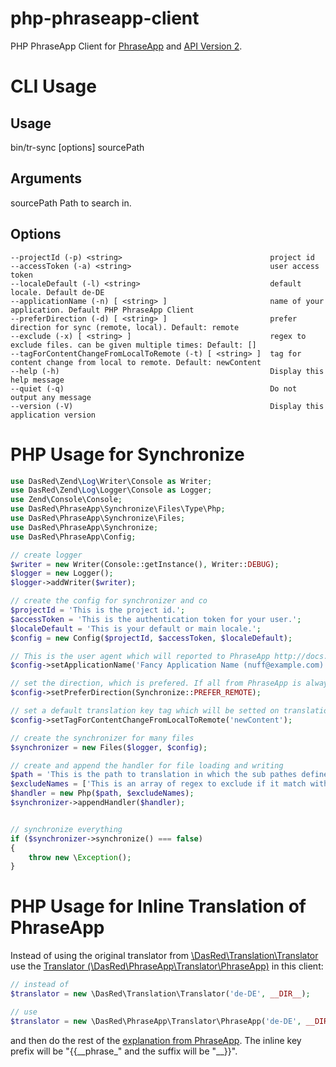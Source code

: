 # php-phraseapp-client

PHP PhraseApp Client for [PhraseApp](https://phraseapp.com) and [API Version 2](http://docs.phraseapp.com/api/v2/).

# CLI Usage
## Usage
bin/tr-sync [options] sourcePath

## Arguments
sourcePath           Path to search in.

## Options
```
--projectId (-p) <string>                                 project id
--accessToken (-a) <string>                               user access token
--localeDefault (-l) <string>                             default locale. Default de-DE
--applicationName (-n) [ <string> ]                       name of your application. Default PHP PhraseApp Client
--preferDirection (-d) [ <string> ]                       prefer direction for sync (remote, local). Default: remote
--exclude (-x) [ <string> ]                               regex to exclude files. can be given multiple times: Default: []
--tagForContentChangeFromLocalToRemote (-t) [ <string> ]  tag for content change from local to remote. Default: newContent
--help (-h)                                               Display this help message
--quiet (-q)                                              Do not output any message
--version (-V)                                            Display this application version
```

# PHP Usage for Synchronize
```php
use DasRed\Zend\Log\Writer\Console as Writer;
use DasRed\Zend\Log\Logger\Console as Logger;
use Zend\Console\Console;
use DasRed\PhraseApp\Synchronize\Files\Type\Php;
use DasRed\PhraseApp\Synchronize\Files;
use DasRed\PhraseApp\Synchronize;
use DasRed\PhraseApp\Config;

// create logger
$writer = new Writer(Console::getInstance(), Writer::DEBUG);
$logger = new Logger();
$logger->addWriter($writer);

// create the config for synchronizer and co
$projectId = 'This is the project id.';
$accessToken = 'This is the authentication token for your user.';
$localeDefault = 'This is your default or main locale.';
$config = new Config($projectId, $accessToken, $localeDefault);

// This is the user agent which will reported to PhraseApp http://docs.phraseapp.com/api/v2/#identification-via-user-agent
$config->setApplicationName('Fancy Application Name (nuff@example.com)');

// set the direction, which is prefered. If all from PhraseApp is always correct, then REMOTE ist prefered. Otherwise LOCAL
$config->setPreferDirection(Synchronize::PREFER_REMOTE);

// set a default translation key tag which will be setted on translations keys, which will be written to phraseapp
$config->setTagForContentChangeFromLocalToRemote('newContent');

// create the synchronizer for many files
$synchronizer = new Files($logger, $config);

// create and append the handler for file loading and writing
$path = 'This is the path to translation in which the sub pathes defines the locales.';
$excludeNames = ['This is an array of regex to exclude if it match with by file name and file path'];
$handler = new Php($path, $excludeNames);
$synchronizer->appendHandler($handler);


// synchronize everything
if ($synchronizer->synchronize() === false)
{
	throw new \Exception();
}
```

# PHP Usage for Inline Translation of PhraseApp
Instead of using the original translator from [\DasRed\Translation\Translator](https://github.com/DasRed/translation/blob/master/src/Translator.php) use the [Translator (\DasRed\PhraseApp\Translator\PhraseApp)](https://github.com/DasRed/php-phraseapp-client/blob/master/src/Translator/PhraseApp.php) in this client:
```php
// instead of
$translator = new \DasRed\Translation\Translator('de-DE', __DIR__);

// use
$translator = new \DasRed\PhraseApp\Translator\PhraseApp('de-DE', __DIR__);
```
and then do the rest of the [explanation from PhraseApp](http://docs.phraseapp.com/guides/in-context-editor/). The inline key prefix will be "{{\_\_phrase\_" and the suffix will be "\_\_}}".
